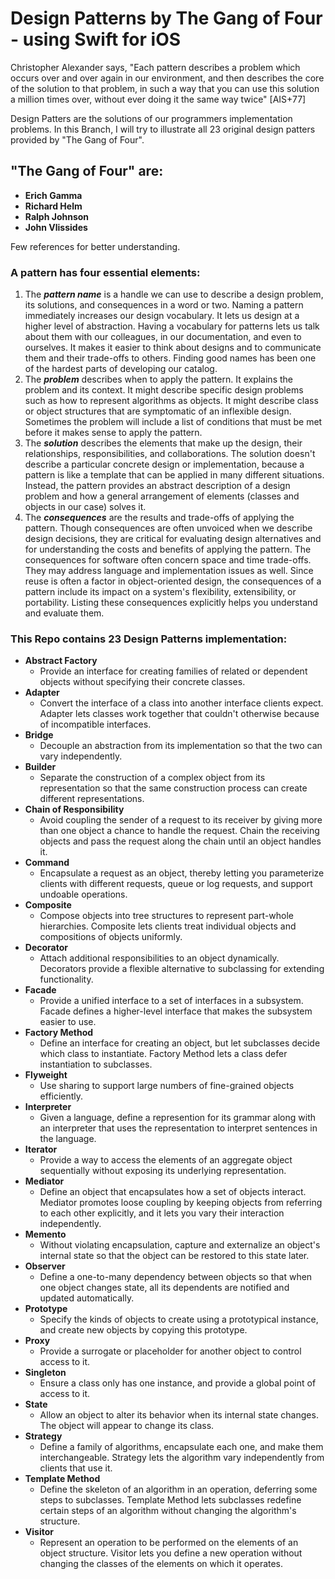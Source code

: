# Design Patterns by The Gang of Four - using Swift for iOS

Christopher Alexander says, "Each pattern describes a problem which occurs over
and over again in our environment, and then describes the core of the solution
to that problem, in such a way that you can use this solution a million times
over, without ever doing it the same way twice" [AIS+77]

Design Patters are the solutions of our programmers implementation problems. 
In this Branch, I will try to illustrate all 23 original design patters provided by "The Gang of Four".

## "The Gang of Four" are:
- **Erich Gamma**
- **Richard Helm**
- **Ralph Johnson**
- **John Vlissides**

Few references for better understanding.

### A pattern has four essential elements: 
1. The ***pattern name*** is a handle we can use to describe a design problem, its solutions, and consequences in a word or two. Naming a pattern immediately increases our design vocabulary. It lets us design at a higher level of abstraction. Having a vocabulary for patterns lets us talk about them with our colleagues, in our documentation, and even to ourselves. It makes it easier to think about designs and to communicate them and their trade-offs to others. Finding good names has been one of the hardest parts of developing our catalog.
2. The ***problem*** describes when to apply the pattern. It explains the problem and its context. It might describe specific design problems such as how to represent algorithms as objects. It might describe class or object structures that are symptomatic of an inflexible design. Sometimes the problem will include a list of conditions that must be met before it makes sense to apply the pattern.
3. The ***solution*** describes the elements that make up the design, their relationships, responsibilities, and collaborations. The solution doesn't describe a particular concrete design or implementation, because a pattern is like a template that can be applied in many different situations. Instead, the pattern provides an abstract description of a design problem and how a general arrangement of elements (classes and objects in our case) solves it.
4. The ***consequences*** are the results and trade-offs of applying the pattern. Though consequences are often unvoiced when we describe design decisions, they are critical for evaluating design alternatives and for understanding the costs and benefits of applying the pattern. The consequences for software often concern space and time trade-offs. They may address language and implementation issues as well. Since reuse is often a factor in object-oriented design, the consequences of a pattern include its impact on a system's flexibility, extensibility, or portability. Listing these consequences explicitly helps you understand and evaluate them. 

### This Repo contains 23 Design Patterns implementation:
- **Abstract Factory**
	- Provide an interface for creating families of related or dependent objects without specifying their concrete classes.
- **Adapter**
	- Convert the interface of a class into another interface clients expect. Adapter lets classes work together that couldn't otherwise because of incompatible interfaces.
- **Bridge**
	- Decouple an abstraction from its implementation so that the two can vary independently.
- **Builder**
	- Separate the construction of a complex object from its representation so that the same construction process can create different representations.
- **Chain of Responsibility**
	- Avoid coupling the sender of a request to its receiver by giving more than one object a chance to handle the request. Chain the receiving objects and pass the request along the chain until an object handles it.
- **Command**
	- Encapsulate a request as an object, thereby letting you parameterize clients with different requests, queue or log requests, and support undoable operations.
- **Composite**
	- Compose objects into tree structures to represent part-whole hierarchies. Composite lets clients treat individual objects and compositions of objects uniformly.
- **Decorator**
	- Attach additional responsibilities to an object dynamically. Decorators provide a flexible alternative to subclassing for extending functionality.
- **Facade**
	- Provide a unified interface to a set of interfaces in a subsystem. Facade defines a higher-level interface that makes the subsystem easier to use.
- **Factory Method**
	- Define an interface for creating an object, but let subclasses decide which class to instantiate. Factory Method lets a class defer instantiation to subclasses.
- **Flyweight**
	- Use sharing to support large numbers of fine-grained objects efficiently.
- **Interpreter**
	- Given a language, define a represention for its grammar along with an interpreter that uses the representation to interpret sentences in the language.
- **Iterator**
	- Provide a way to access the elements of an aggregate object sequentially without exposing its underlying representation.
- **Mediator**
	- Define an object that encapsulates how a set of objects interact. Mediator promotes loose coupling by keeping objects from referring to each other explicitly, and it lets you vary their interaction independently.
- **Memento**
	- Without violating encapsulation, capture and externalize an object's internal state so that the object can be restored to this state later.
- **Observer**
	- Define a one-to-many dependency between objects so that when one object changes state, all its dependents are notified and updated automatically.
- **Prototype**
	- Specify the kinds of objects to create using a prototypical instance, and create new objects by copying this prototype.
- **Proxy**
	- Provide a surrogate or placeholder for another object to control access to it.
- **Singleton**
	- Ensure a class only has one instance, and provide a global point of access to it.
- **State**
	- Allow an object to alter its behavior when its internal state changes. The object will appear to change its class.
- **Strategy**
	- Define a family of algorithms, encapsulate each one, and make them interchangeable. Strategy lets the algorithm vary independently from clients that use it.
- **Template Method**
	- Define the skeleton of an algorithm in an operation, deferring some steps to subclasses. Template Method lets subclasses redefine certain steps of an algorithm without changing the algorithm's structure.
- **Visitor**
	- Represent an operation to be performed on the elements of an object structure. Visitor lets you define a new operation without changing the classes of the elements on which it operates.
